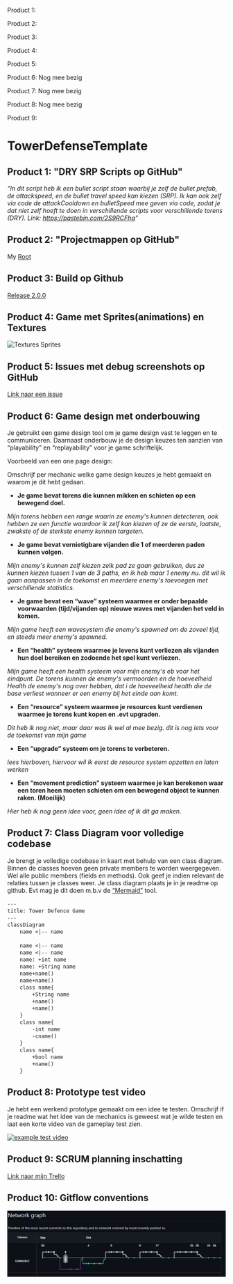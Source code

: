 Product 1:


Product 2:


Product 3:


Product 4:


Product 5:


Product 6:
Nog mee bezig

Product 7:
Nog mee bezig

Product 8:
Nog mee bezig

Product 9:



# TowerDefenseTemplate
## Product 1: "DRY SRP Scripts op GitHub"

*"In dit script heb ik een bullet script staan waarbij je zelf de bullet prefab, de attackspeed, en de bullet travel speed kan kiezen (SRP).
Ik kan ook zelf via code de attackCooldown en bulletSpeed mee geven via code, zodat je dat niet zelf hoeft te doen in verschillende scripts voor verschillende torens (DRY). 
Link: https://pastebin.com/2S9RCFhq"*

## Product 2: "Projectmappen op GitHub"

My [Root](https://github.com/GaMerijn2/SD2TowerDefence/tree/develop/TD)

## Product 3: Build op Github

[Release 2.0.0](https://github.com/GaMerijn2/SD2TowerDefence/releases/tag/game)

## Product 4: Game met Sprites(animations) en Textures 

![Textures Sprites](ReadmeVisuals/gameplay_release_2.0.0.gif)

## Product 5: Issues met debug screenshots op GitHub 

[Link naar een issue](https://github.com/GaMerijn2/SD2TowerDefence/issues/1)

## Product 6: Game design met onderbouwing 

Je gebruikt een game design tool om je game design vast te leggen en te communiceren. Daarnaast onderbouw je de design keuzes ten aanzien van “playability” en “replayability” voor je game schriftelijk. 

Voorbeeld van een one page design:

Omschrijf per mechanic welke game design keuzes je hebt gemaakt en waarom je dit hebt gedaan.

*  **Je game bevat torens die kunnen mikken en schieten op een bewegend doel.** 

*Mijn torens hebben een range waarin ze enemy's kunnen detecteren, ook hebben ze een functie waardoor ik zelf kan kiezen of ze de eerste, laatste, zwakste of de sterkste enemy kunnen targeten.*

*  **Je game bevat vernietigbare vijanden die 1 of meerderen paden kunnen volgen.**  

*Mijn enemy's kunnen zelf kiezen zelk pad ze gaan gebruiken, dus ze kunnen kiezen tussen 1 van de 3 paths, en ik heb maar 1 enemy nu. dit wil ik gaan aanpassen in de toekomst en meerdere enemy's toevoegen met verschillende statistics.*

*  **Je game bevat een “wave” systeem waarmee er onder bepaalde voorwaarden (tijd/vijanden op) nieuwe waves met vijanden het veld in komen.**

*Mijn game heeft een wavesystem die enemy's spawned om de zoveel tijd, en steeds meer enemy's spawned.*

*  **Een “health” systeem waarmee je levens kunt verliezen als vijanden hun doel bereiken en zodoende het spel kunt verliezen.** 

*Mijn game heeft een health systeem voor mijn enemy's eb voor het eindpunt. De torens kunnen de enemy's vermoorden en de hoeveelheid Health de enemy's nog over hebben, dat i de hoeveelheid health die de base verliest wanneer er een enemy bij het einde aan komt.*

*  **Een “resource” systeem waarmee je resources kunt verdienen waarmee je torens kunt kopen en .evt upgraden.**

*Dit heb ik nog niet, maar daar was ik wel al mee bezig. dit is nog iets voor de toekomst van mijn game*

*  **Een “upgrade” systeem om je torens te verbeteren.**

*lees hierboven, hiervoor wil ik eerst de resource system opzetten en laten werken*

*  **Een “movement prediction” systeem waarmee je kan berekenen waar een toren heen moeten schieten om een bewegend object te kunnen raken. (Moeilijk)**

*Hier heb ik nog geen idee voor, geen idee of ik dit ga maken.*

## Product 7: Class Diagram voor volledige codebase 

Je brengt je volledige codebase in kaart met behulp van een class diagram. Binnen de classes hoeven geen private members te worden weergegeven. Wel alle public members (fields en methods). Ook geef je indien relevant de relaties tussen je classes weer. Je class diagram plaats je in je readme op github. Evt mag je dit doen m.b.v de [“Mermaid”](https://mermaid.js.org/syntax/classDiagram.html) tool.


```mermaid
---
title: Tower Defence Game
---
classDiagram
    name <|-- name

    name <|-- name
    name <|-- name
    name: +int name
    name: +String name
    name+name()
    name+name()
    class name{
        +String name
        +name()
        +name()
    }
    class name{
        -int name
        -cname()
    }
    class name{
        +bool name
        +name()
    }

```

## Product 8: Prototype test video
Je hebt een werkend prototype gemaakt om een idee te testen. Omschrijf if je readme wat het idee van de mechanics is geweest wat je wilde testen en laat een korte video van de gameplay test zien. 

[![example test video](https://ucarecdn.com/dbdc3ad0-f375-40ad-8987-9e6451b28b50/)](https://www.youtube.com/watch?v=CzzRML1swF0)

## Product 9: SCRUM planning inschatting 

[Link naar mijn Trello](https://trello.com/b/gdFuLxI2/sd2td)

## Product 10: Gitflow conventions

![GitFlow](ReadmeVisuals/Screenshot_GitFlow.png)

